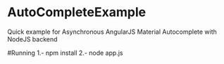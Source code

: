 # AutoCompleteExample
Quick example for Asynchronous AngularJS Material Autocomplete with NodeJS backend

#Running
 1.- npm install
 2.- node app.js
